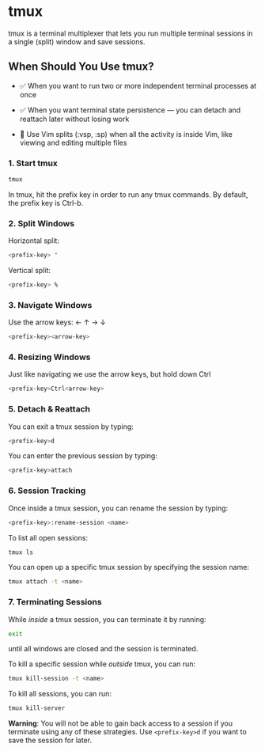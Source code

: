 # tmux

tmux is a terminal multiplexer that lets you run multiple terminal sessions in a single (split) window and save sessions.

## When Should You Use tmux?

- ✅ When you want to run two or more independent terminal processes at once

- ✅ When you want terminal state persistence — you can detach and reattach later without losing work

- 🚫 Use Vim splits (:vsp, :sp) when all the activity is inside Vim, like viewing and editing multiple files

### 1. Start tmux

```sh
tmux
```

In tmux, hit the prefix key in order to run any tmux commands. By default, the prefix key is Ctrl-b.

### 2. Split Windows

Horizontal split:

```sh
<prefix-key> "
```

Vertical split:

```sh
<prefix-key> %
```

### 3. Navigate Windows

Use the arrow keys: ← ↑ → ↓

```sh
<prefix-key><arrow-key>
```

### 4. Resizing Windows

Just like navigating we use the arrow keys, but hold down Ctrl

```sh
<prefix-key>Ctrl<arrow-key>
```

### 5. Detach & Reattach

You can exit a tmux session by typing:

```sh
<prefix-key>d
```

You can enter the previous session by typing:

```sh
<prefix-key>attach
```

### 6. Session Tracking

Once inside a tmux session, you can rename the session by typing:

```sh
<prefix-key>:rename-session <name>
```

To list all open sessions:

```sh
tmux ls
```

You can open up a specific tmux session by specifying the session name:

```sh
tmux attach -t <name>
```

### 7. Terminating Sessions

While _inside_ a tmux session, you can terminate it by running:

```sh
exit
```

until all windows are closed and the session is terminated.

To kill a specific session while _outside_ tmux, you can run:

```sh
tmux kill-session -t <name>
```

To kill all sessions, you can run:

```sh
tmux kill-server
```

**Warning**: You will not be able to gain back access to a session if you terminate using any of these strategies. Use `<prefix-key>d` if you want to save the session for later.
